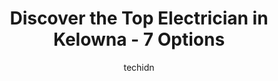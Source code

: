 ---
layout: ampstory
image: https://i0.wp.com/www.auto.or.id/wp-content/uploads/2023/06/engel-electric-ltd-0-kelowna-1686325521.jpeg?resize=640,853
author: techidn
featured: false
description: Kelowna, British Columbia, Canada is a haven for Electrician enthusiasts, boasting an impressive array of 7 top-notch establishments. Whether youre a seasoned connoisseur or simply curious 
title: Discover the Top Electrician in Kelowna - 7 Options
cover:
   title: Discover the Top Electrician in Kelowna - 7 Options
   subtitle: AUTO.OR.ID
   background: https://www.auto.or.id/wp-content/uploads/2023/06/engel-electric-ltd-0-kelowna-1686325521.jpeg

pages: 
 - layout: thirds
   top: <h1>#1 Orchard City Electric LTD</h1>
   bottom: "<p>We are renovating our basement and Benjamin is in charge of all electrical work in our house (we are still under construction) end final touches not yet done, but we are </p>"
   background: https://www.auto.or.id/wp-content/uploads/2023/06/engel-electric-ltd-1-kelowna-1686325523.jpeg
   backgroundblur: true
 - layout: thirds
   top: <h1>#2 Holmes Electric Ltd.</h1>
   bottom: "<p>1960 K. L. O. Rd #53, Kelowna, BC V1W 5L2, Canada</p>"
   background: https://www.auto.or.id/wp-content/uploads/2023/06/engel-electric-ltd-2-kelowna-1686325524.png
   cta:
      link: https://www.auto.or.id/discover-the-top-electrician-in-kelowna-7-options/
      text: Discover the Top Electrician in Kelowna - 7 Options
 - layout: thirds
   top: <h1>#3 Crusztech Electric Ltd.</h1>
   bottom: "<p>1008 Lamont Ln, Kelowna, BC V1W 5J1, Canada</p>"
   background: https://images.unsplash.com/photo-1492144534655-ae79c964c9d7?ixlib=rb-4.0.3&ixid=MnwxMjA3fDB8MHxwaG90by1wYWdlfHx8fGVufDB8fHx8&auto=format&fit=crop&w=640&h=853&q=80
   cta:
      link: https://www.auto.or.id/discover-the-top-electrician-in-kelowna-7-options/
      text: Discover the Top Electrician in Kelowna - 7 Options
 - layout: thirds
   top: <h1>#4 West Copper Electric</h1>
   bottom: "<p>1631 Dickson Ave #1149, Kelowna, BC V1Y 0B5, Canada</p>"
   background: https://images.unsplash.com/photo-1632275227519-5a515f53272d?ixlib=rb-4.0.3&ixid=MnwxMjA3fDB8MHxwaG90by1wYWdlfHx8fGVufDB8fHx8&auto=format&fit=crop&w=640&h=853&q=80
   cta:
      link: https://www.auto.or.id/discover-the-top-electrician-in-kelowna-7-options/
      text: Discover the Top Electrician in Kelowna - 7 Options
 - layout: thirds
   top: <h1>#5 Hotwire Electric Kelowna</h1>
   bottom: "<p>2280 Leckie Rd #112, Kelowna, BC V1X 6G6, Canada</p>"
   background: https://images.unsplash.com/photo-1611088135647-aa5eb1b5f390?ixlib=rb-4.0.3&ixid=MnwxMjA3fDB8MHxwaG90by1wYWdlfHx8fGVufDB8fHx8&auto=format&fit=crop&w=640&h=853&q=80
   cta:
      link: https://www.auto.or.id/discover-the-top-electrician-in-kelowna-7-options/
      text: Discover the Top Electrician in Kelowna - 7 Options
 - layout: thirds
   top: <h1>#6 Project Electric Inc</h1>
   bottom: "<p>201, 1110 Harvey Ave Suite 201, Kelowna, BC V1Y 6E7, Canada</p>"
   background: https://images.unsplash.com/photo-1622407760454-0a091d4c6cdf?ixlib=rb-4.0.3&ixid=MnwxMjA3fDB8MHxwaG90by1wYWdlfHx8fGVufDB8fHx8&auto=format&fit=crop&w=640&h=853&q=80
   cta:
      link: https://www.auto.or.id/discover-the-top-electrician-in-kelowna-7-options/
      text: Discover the Top Electrician in Kelowna - 7 Options
 - layout: thirds
   top: <h1>#7 Epic Electric</h1>
   bottom: "<p>445 Banks Rd, Kelowna, BC V1X 6A2, Canada</p>"
   background: https://images.unsplash.com/photo-1632275229274-0f1031f6b16b?ixlib=rb-4.0.3&ixid=MnwxMjA3fDB8MHxwaG90by1wYWdlfHx8fGVufDB8fHx8&auto=format&fit=crop&w=640&h=853&q=80
   cta:
      link: https://www.auto.or.id/discover-the-top-electrician-in-kelowna-7-options/
      text: Discover the Top Electrician in Kelowna - 7 Options
 - layout: thirds
   middle: Continue reading...
   background: https://images.unsplash.com/photo-1607120717423-5cfbccc9e245?ixlib=rb-4.0.3&ixid=MnwxMjA3fDB8MHxwaG90by1wYWdlfHx8fGVufDB8fHx8&auto=format&fit=crop&w=640&h=853&q=80
   cta:
      link: https://www.auto.or.id/discover-the-top-electrician-in-kelowna-7-options/
      text: Discover the Top Electrician in Kelowna - 7 Options

---
